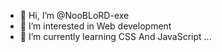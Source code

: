 - 👋 Hi, I’m @NooBLoRD-exe
- 👀 I’m interested in Web development
- 🌱 I’m currently learning CSS And JavaScript ...


<!---
NooBLoRD-exe/NooBLoRD-exe is a ✨ special ✨ repository because its `README.md` (this file) appears on your GitHub profile.
You can click the Preview link to take a look at your changes.
--->
